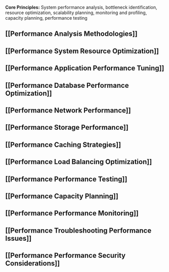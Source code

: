 **Core Principles:** System performance analysis, bottleneck identification, resource optimization, scalability planning, monitoring and profiling, capacity planning, performance testing

## [[Performance Analysis Methodologies]]
## [[Performance System Resource Optimization]]
## [[Performance Application Performance Tuning]]
## [[Performance Database Performance Optimization]]
## [[Performance Network Performance]]
## [[Performance Storage Performance]]
## [[Performance Caching Strategies]]
## [[Performance Load Balancing Optimization]]
## [[Performance Performance Testing]]
## [[Performance Capacity Planning]]
## [[Performance Performance Monitoring]]
## [[Performance Troubleshooting Performance Issues]]
## [[Performance Performance Security Considerations]]